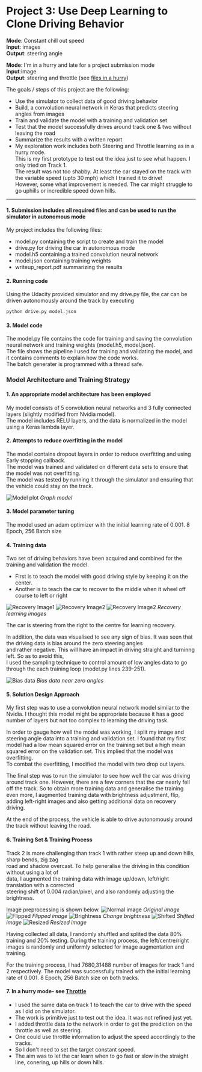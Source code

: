 # **Project 3: Use Deep Learning to Clone Driving Behavior** 

**Mode**: Constant chill out speed  
**Input**: images  
**Output**: steering angle

**Mode**: I'm in a hurry and late for a project submission mode  
**Input**:image  
**Output**: steering and throttle
(see [files in a hurry](https://github.com/LukePhairatt/SDC-Behaviral-Cloning-Project3/tree/master/track1_racing))


The goals / steps of this project are the following:
* Use the simulator to collect data of good driving behavior
* Build, a convolution neural network in Keras that predicts steering angles from images
* Train and validate the model with a training and validation set
* Test that the model successfully drives around track one & two without leaving the road
* Summarize the results with a written report
* My exploration work includes both Steering and Throttle learning as in a hurry mode.  
  This is my first prototype to test out the idea just to see what happen. I only tried on Track 1.  
  The result was not too shabby. At least the car stayed on the track with the variable speed (upto 30 mph) which I trained it to drive!  
  However, some what improvement is needed. The car might struggle to go uphills or incredible speed down hills.  



[//]: # (Image References)

[image1]: ./examples/model.png "Model Visualization"
[image2]: ./examples/recovery1.jpg "Recovery Image1"
[image3]: ./examples/recovery2.jpg "Recovery Image2"
[image4]: ./examples/recovery3.jpg "Recovery Image3"
[image5]: ./examples/bias.png "Zero steering angle bias"
[image6]: ./examples/center.png "Normal Image"
[image7]: ./examples/flip.png "Flipped Image"
[image8]: ./examples/brightness.png "Adjust brightness"
[image9]: ./examples/shift.png "Shifted image"
[image10]: ./examples/resize.png "Resized image"

---
#### 1. Submission includes all required files and can be used to run the simulator in autonomous mode

My project includes the following files:
* model.py containing the script to create and train the model
* drive.py for driving the car in autonomous mode
* model.h5 containing a trained convolution neural network
* model.json containing training weights 
* writeup_report.pdf summarizing the results

#### 2. Running code

Using the Udacity provided simulator and my drive.py file, the car can be driven autonomously around the track by executing 
```sh
python drive.py model.json
```

#### 3. Model code

The model.py file contains the code for training and saving the convolution neural network and training weights (model.h5, model.json).  
The file shows the pipeline I used for training and validating the model, and it contains comments to explain how the code works.  
The batch generater is programmed with a thread safe.

### Model Architecture and Training Strategy

#### 1. An appropriate model architecture has been employed

My model consists of 5 convolution neural networks and 3 fully connected layers (slightly modified from Nvidia model).  
The model includes RELU layers, and the data is normalized in the model using a Keras lambda layer. 

#### 2. Attempts to reduce overfitting in the model

The model contains dropout layers in order to reduce overfitting and using Early stopping callback.   
The model was trained and validated on different data sets to ensure that the model was not overfitting.  
The model was tested by running it through the simulator and ensuring that the vehicle could stay on the track.

![Model plot][image1] 
_Graph model_

#### 3. Model parameter tuning

The model used an adam optimizer with the initial learning rate of 0.001. 8 Epoch, 256 Batch size

#### 4. Training data

Two set of driving behaviors have been acquired and combined for the training and validation the model. 
* First is to teach the model with good driving style by keeping it on the center. 
* Another is to teach the car to recover to the middle when it wheel off course to left or right

![Recovery Image1][image2]
![Recovery Image2][image3]
![Recovery Image2][image4]
_Recovery learning images_

The car is steering from the right to the centre for learning recovery.

In addition, the data was visualised to see any sign of bias. It was seen that the driving data is bias around the zero steering angles  
and rather negative. This will have an impact in driving straight and turninng left. So as to avoid this,  
I used the sampling technique to control amount of low angles data to go through the each training loop (model.py lines 239-251).

![Bias data][image5]
_Bias data near zero angles_


#### 5. Solution Design Approach

My first step was to use a convolution neural network model similar to the Nvidia. I thought this model might be appropriate because it has a good number of layers but not too complex to learning the driving task.

In order to gauge how well the model was working, I split my image and steering angle data into a training and validation set. I found that my first model had a low mean squared error on the training set but a high mean squared error on the validation set. This implied that the model was overfitting.  
To combat the overfitting, I modified the model with two drop out layers.

The final step was to run the simulator to see how well the car was driving around track one. However, there are a few corners that the car nearly fell off the track. So to obtain more training data and generalise the training even more, I augmented training data with brightness adjustment, flip, adding left-right images and also getting additional data on recovery driving. 

At the end of the process, the vehicle is able to drive autonomously around the track without leaving the road.

#### 6. Training Set & Training Process
Track 2 is more challenging than track 1 with rather steep up and down hills, sharp bends, zig zag  
road and shadow overcast. To help generalise the driving in this condition without using a lot of  
data, I augmented the training data with image up/down, left/right translation with a corrected  
steering shift of 0.004 radian/pixel, and also randomly adjusting the brightness.

Image preprocessing is shown below.
![Normal image][image6] _Original image_
![Flipped][image7] _Flipped image_
![Brightness][image8] _Change brightness_
![Shifted][image9] _Shifted image_
![Resized][image10] _Resized image_

Having collected all data, I randomly shuffled and splited the data 80% training and 20% testing. 
During the training process, the left/centre/right images is randomly and uniformly selected for image augmentation and training.  

For the training process, I had 7680,31488 number of images for track 1 and 2 respectively. 
The model was successfully trained with the initial learning rate of 0.001. 8 Epoch, 256 Batch size on both tracks.


#### 7. In a hurry mode- see [Throttle](https://github.com/LukePhairatt/SDC-Behaviral-Cloning-Project3/tree/master/track1_racing)
* I used the same data on track 1 to teach the car to drive with the speed as I did on the simulator. 
* The work is primitive just to test out the idea. It was not refined just yet. 
* I added throttle data to the network in order to get the prediction on the throttle as well as steering. 
* One could use throttle information to adjust the speed accordingly to the tracks.
* So I don't need to set the target constant speed. 
* The aim was to let the car learn when to go fast or slow in the straight line, conering, up hills or down hills. 
  








 

